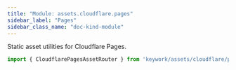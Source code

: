 ```yaml
---
title: "Module: assets.cloudflare.pages"
sidebar_label: "Pages"
sidebar_class_name: "doc-kind-module"
---
```


Static asset utilities for Cloudflare Pages.

```ts
import { CloudflarePagesAssetRouter } from 'keywork/assets/cloudflare/pages'
```

